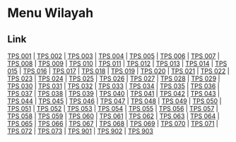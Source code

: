 # Menu Wilayah

## Link

[TPS 001](https://github.com/gigit-pemilu/pemilu-2024-64-kalimantan-timur/tree/main/pileg-dpr/hitung-suara/sub/64-kalimantan-timur/sub/72-kota-samarinda/sub/05-samarinda-utara/sub/1010-sempaja-utara/sub/001-tps)
 | 
[TPS 002](https://github.com/gigit-pemilu/pemilu-2024-64-kalimantan-timur/tree/main/pileg-dpr/hitung-suara/sub/64-kalimantan-timur/sub/72-kota-samarinda/sub/05-samarinda-utara/sub/1010-sempaja-utara/sub/002-tps)
 | 
[TPS 003](https://github.com/gigit-pemilu/pemilu-2024-64-kalimantan-timur/tree/main/pileg-dpr/hitung-suara/sub/64-kalimantan-timur/sub/72-kota-samarinda/sub/05-samarinda-utara/sub/1010-sempaja-utara/sub/003-tps)
 | 
[TPS 004](https://github.com/gigit-pemilu/pemilu-2024-64-kalimantan-timur/tree/main/pileg-dpr/hitung-suara/sub/64-kalimantan-timur/sub/72-kota-samarinda/sub/05-samarinda-utara/sub/1010-sempaja-utara/sub/004-tps)
 | 
[TPS 005](https://github.com/gigit-pemilu/pemilu-2024-64-kalimantan-timur/tree/main/pileg-dpr/hitung-suara/sub/64-kalimantan-timur/sub/72-kota-samarinda/sub/05-samarinda-utara/sub/1010-sempaja-utara/sub/005-tps)
 | 
[TPS 006](https://github.com/gigit-pemilu/pemilu-2024-64-kalimantan-timur/tree/main/pileg-dpr/hitung-suara/sub/64-kalimantan-timur/sub/72-kota-samarinda/sub/05-samarinda-utara/sub/1010-sempaja-utara/sub/006-tps)
 | 
[TPS 007](https://github.com/gigit-pemilu/pemilu-2024-64-kalimantan-timur/tree/main/pileg-dpr/hitung-suara/sub/64-kalimantan-timur/sub/72-kota-samarinda/sub/05-samarinda-utara/sub/1010-sempaja-utara/sub/007-tps)
 | 
[TPS 008](https://github.com/gigit-pemilu/pemilu-2024-64-kalimantan-timur/tree/main/pileg-dpr/hitung-suara/sub/64-kalimantan-timur/sub/72-kota-samarinda/sub/05-samarinda-utara/sub/1010-sempaja-utara/sub/008-tps)
 | 
[TPS 009](https://github.com/gigit-pemilu/pemilu-2024-64-kalimantan-timur/tree/main/pileg-dpr/hitung-suara/sub/64-kalimantan-timur/sub/72-kota-samarinda/sub/05-samarinda-utara/sub/1010-sempaja-utara/sub/009-tps)
 | 
[TPS 010](https://github.com/gigit-pemilu/pemilu-2024-64-kalimantan-timur/tree/main/pileg-dpr/hitung-suara/sub/64-kalimantan-timur/sub/72-kota-samarinda/sub/05-samarinda-utara/sub/1010-sempaja-utara/sub/010-tps)
 | 
[TPS 011](https://github.com/gigit-pemilu/pemilu-2024-64-kalimantan-timur/tree/main/pileg-dpr/hitung-suara/sub/64-kalimantan-timur/sub/72-kota-samarinda/sub/05-samarinda-utara/sub/1010-sempaja-utara/sub/011-tps)
 | 
[TPS 012](https://github.com/gigit-pemilu/pemilu-2024-64-kalimantan-timur/tree/main/pileg-dpr/hitung-suara/sub/64-kalimantan-timur/sub/72-kota-samarinda/sub/05-samarinda-utara/sub/1010-sempaja-utara/sub/012-tps)
 | 
[TPS 013](https://github.com/gigit-pemilu/pemilu-2024-64-kalimantan-timur/tree/main/pileg-dpr/hitung-suara/sub/64-kalimantan-timur/sub/72-kota-samarinda/sub/05-samarinda-utara/sub/1010-sempaja-utara/sub/013-tps)
 | 
[TPS 014](https://github.com/gigit-pemilu/pemilu-2024-64-kalimantan-timur/tree/main/pileg-dpr/hitung-suara/sub/64-kalimantan-timur/sub/72-kota-samarinda/sub/05-samarinda-utara/sub/1010-sempaja-utara/sub/014-tps)
 | 
[TPS 015](https://github.com/gigit-pemilu/pemilu-2024-64-kalimantan-timur/tree/main/pileg-dpr/hitung-suara/sub/64-kalimantan-timur/sub/72-kota-samarinda/sub/05-samarinda-utara/sub/1010-sempaja-utara/sub/015-tps)
 | 
[TPS 016](https://github.com/gigit-pemilu/pemilu-2024-64-kalimantan-timur/tree/main/pileg-dpr/hitung-suara/sub/64-kalimantan-timur/sub/72-kota-samarinda/sub/05-samarinda-utara/sub/1010-sempaja-utara/sub/016-tps)
 | 
[TPS 017](https://github.com/gigit-pemilu/pemilu-2024-64-kalimantan-timur/tree/main/pileg-dpr/hitung-suara/sub/64-kalimantan-timur/sub/72-kota-samarinda/sub/05-samarinda-utara/sub/1010-sempaja-utara/sub/017-tps)
 | 
[TPS 018](https://github.com/gigit-pemilu/pemilu-2024-64-kalimantan-timur/tree/main/pileg-dpr/hitung-suara/sub/64-kalimantan-timur/sub/72-kota-samarinda/sub/05-samarinda-utara/sub/1010-sempaja-utara/sub/018-tps)
 | 
[TPS 019](https://github.com/gigit-pemilu/pemilu-2024-64-kalimantan-timur/tree/main/pileg-dpr/hitung-suara/sub/64-kalimantan-timur/sub/72-kota-samarinda/sub/05-samarinda-utara/sub/1010-sempaja-utara/sub/019-tps)
 | 
[TPS 020](https://github.com/gigit-pemilu/pemilu-2024-64-kalimantan-timur/tree/main/pileg-dpr/hitung-suara/sub/64-kalimantan-timur/sub/72-kota-samarinda/sub/05-samarinda-utara/sub/1010-sempaja-utara/sub/020-tps)
 | 
[TPS 021](https://github.com/gigit-pemilu/pemilu-2024-64-kalimantan-timur/tree/main/pileg-dpr/hitung-suara/sub/64-kalimantan-timur/sub/72-kota-samarinda/sub/05-samarinda-utara/sub/1010-sempaja-utara/sub/021-tps)
 | 
[TPS 022](https://github.com/gigit-pemilu/pemilu-2024-64-kalimantan-timur/tree/main/pileg-dpr/hitung-suara/sub/64-kalimantan-timur/sub/72-kota-samarinda/sub/05-samarinda-utara/sub/1010-sempaja-utara/sub/022-tps)
 | 
[TPS 023](https://github.com/gigit-pemilu/pemilu-2024-64-kalimantan-timur/tree/main/pileg-dpr/hitung-suara/sub/64-kalimantan-timur/sub/72-kota-samarinda/sub/05-samarinda-utara/sub/1010-sempaja-utara/sub/023-tps)
 | 
[TPS 024](https://github.com/gigit-pemilu/pemilu-2024-64-kalimantan-timur/tree/main/pileg-dpr/hitung-suara/sub/64-kalimantan-timur/sub/72-kota-samarinda/sub/05-samarinda-utara/sub/1010-sempaja-utara/sub/024-tps)
 | 
[TPS 025](https://github.com/gigit-pemilu/pemilu-2024-64-kalimantan-timur/tree/main/pileg-dpr/hitung-suara/sub/64-kalimantan-timur/sub/72-kota-samarinda/sub/05-samarinda-utara/sub/1010-sempaja-utara/sub/025-tps)
 | 
[TPS 026](https://github.com/gigit-pemilu/pemilu-2024-64-kalimantan-timur/tree/main/pileg-dpr/hitung-suara/sub/64-kalimantan-timur/sub/72-kota-samarinda/sub/05-samarinda-utara/sub/1010-sempaja-utara/sub/026-tps)
 | 
[TPS 027](https://github.com/gigit-pemilu/pemilu-2024-64-kalimantan-timur/tree/main/pileg-dpr/hitung-suara/sub/64-kalimantan-timur/sub/72-kota-samarinda/sub/05-samarinda-utara/sub/1010-sempaja-utara/sub/027-tps)
 | 
[TPS 028](https://github.com/gigit-pemilu/pemilu-2024-64-kalimantan-timur/tree/main/pileg-dpr/hitung-suara/sub/64-kalimantan-timur/sub/72-kota-samarinda/sub/05-samarinda-utara/sub/1010-sempaja-utara/sub/028-tps)
 | 
[TPS 029](https://github.com/gigit-pemilu/pemilu-2024-64-kalimantan-timur/tree/main/pileg-dpr/hitung-suara/sub/64-kalimantan-timur/sub/72-kota-samarinda/sub/05-samarinda-utara/sub/1010-sempaja-utara/sub/029-tps)
 | 
[TPS 030](https://github.com/gigit-pemilu/pemilu-2024-64-kalimantan-timur/tree/main/pileg-dpr/hitung-suara/sub/64-kalimantan-timur/sub/72-kota-samarinda/sub/05-samarinda-utara/sub/1010-sempaja-utara/sub/030-tps)
 | 
[TPS 031](https://github.com/gigit-pemilu/pemilu-2024-64-kalimantan-timur/tree/main/pileg-dpr/hitung-suara/sub/64-kalimantan-timur/sub/72-kota-samarinda/sub/05-samarinda-utara/sub/1010-sempaja-utara/sub/031-tps)
 | 
[TPS 032](https://github.com/gigit-pemilu/pemilu-2024-64-kalimantan-timur/tree/main/pileg-dpr/hitung-suara/sub/64-kalimantan-timur/sub/72-kota-samarinda/sub/05-samarinda-utara/sub/1010-sempaja-utara/sub/032-tps)
 | 
[TPS 033](https://github.com/gigit-pemilu/pemilu-2024-64-kalimantan-timur/tree/main/pileg-dpr/hitung-suara/sub/64-kalimantan-timur/sub/72-kota-samarinda/sub/05-samarinda-utara/sub/1010-sempaja-utara/sub/033-tps)
 | 
[TPS 034](https://github.com/gigit-pemilu/pemilu-2024-64-kalimantan-timur/tree/main/pileg-dpr/hitung-suara/sub/64-kalimantan-timur/sub/72-kota-samarinda/sub/05-samarinda-utara/sub/1010-sempaja-utara/sub/034-tps)
 | 
[TPS 035](https://github.com/gigit-pemilu/pemilu-2024-64-kalimantan-timur/tree/main/pileg-dpr/hitung-suara/sub/64-kalimantan-timur/sub/72-kota-samarinda/sub/05-samarinda-utara/sub/1010-sempaja-utara/sub/035-tps)
 | 
[TPS 036](https://github.com/gigit-pemilu/pemilu-2024-64-kalimantan-timur/tree/main/pileg-dpr/hitung-suara/sub/64-kalimantan-timur/sub/72-kota-samarinda/sub/05-samarinda-utara/sub/1010-sempaja-utara/sub/036-tps)
 | 
[TPS 037](https://github.com/gigit-pemilu/pemilu-2024-64-kalimantan-timur/tree/main/pileg-dpr/hitung-suara/sub/64-kalimantan-timur/sub/72-kota-samarinda/sub/05-samarinda-utara/sub/1010-sempaja-utara/sub/037-tps)
 | 
[TPS 038](https://github.com/gigit-pemilu/pemilu-2024-64-kalimantan-timur/tree/main/pileg-dpr/hitung-suara/sub/64-kalimantan-timur/sub/72-kota-samarinda/sub/05-samarinda-utara/sub/1010-sempaja-utara/sub/038-tps)
 | 
[TPS 039](https://github.com/gigit-pemilu/pemilu-2024-64-kalimantan-timur/tree/main/pileg-dpr/hitung-suara/sub/64-kalimantan-timur/sub/72-kota-samarinda/sub/05-samarinda-utara/sub/1010-sempaja-utara/sub/039-tps)
 | 
[TPS 040](https://github.com/gigit-pemilu/pemilu-2024-64-kalimantan-timur/tree/main/pileg-dpr/hitung-suara/sub/64-kalimantan-timur/sub/72-kota-samarinda/sub/05-samarinda-utara/sub/1010-sempaja-utara/sub/040-tps)
 | 
[TPS 041](https://github.com/gigit-pemilu/pemilu-2024-64-kalimantan-timur/tree/main/pileg-dpr/hitung-suara/sub/64-kalimantan-timur/sub/72-kota-samarinda/sub/05-samarinda-utara/sub/1010-sempaja-utara/sub/041-tps)
 | 
[TPS 042](https://github.com/gigit-pemilu/pemilu-2024-64-kalimantan-timur/tree/main/pileg-dpr/hitung-suara/sub/64-kalimantan-timur/sub/72-kota-samarinda/sub/05-samarinda-utara/sub/1010-sempaja-utara/sub/042-tps)
 | 
[TPS 043](https://github.com/gigit-pemilu/pemilu-2024-64-kalimantan-timur/tree/main/pileg-dpr/hitung-suara/sub/64-kalimantan-timur/sub/72-kota-samarinda/sub/05-samarinda-utara/sub/1010-sempaja-utara/sub/043-tps)
 | 
[TPS 044](https://github.com/gigit-pemilu/pemilu-2024-64-kalimantan-timur/tree/main/pileg-dpr/hitung-suara/sub/64-kalimantan-timur/sub/72-kota-samarinda/sub/05-samarinda-utara/sub/1010-sempaja-utara/sub/044-tps)
 | 
[TPS 045](https://github.com/gigit-pemilu/pemilu-2024-64-kalimantan-timur/tree/main/pileg-dpr/hitung-suara/sub/64-kalimantan-timur/sub/72-kota-samarinda/sub/05-samarinda-utara/sub/1010-sempaja-utara/sub/045-tps)
 | 
[TPS 046](https://github.com/gigit-pemilu/pemilu-2024-64-kalimantan-timur/tree/main/pileg-dpr/hitung-suara/sub/64-kalimantan-timur/sub/72-kota-samarinda/sub/05-samarinda-utara/sub/1010-sempaja-utara/sub/046-tps)
 | 
[TPS 047](https://github.com/gigit-pemilu/pemilu-2024-64-kalimantan-timur/tree/main/pileg-dpr/hitung-suara/sub/64-kalimantan-timur/sub/72-kota-samarinda/sub/05-samarinda-utara/sub/1010-sempaja-utara/sub/047-tps)
 | 
[TPS 048](https://github.com/gigit-pemilu/pemilu-2024-64-kalimantan-timur/tree/main/pileg-dpr/hitung-suara/sub/64-kalimantan-timur/sub/72-kota-samarinda/sub/05-samarinda-utara/sub/1010-sempaja-utara/sub/048-tps)
 | 
[TPS 049](https://github.com/gigit-pemilu/pemilu-2024-64-kalimantan-timur/tree/main/pileg-dpr/hitung-suara/sub/64-kalimantan-timur/sub/72-kota-samarinda/sub/05-samarinda-utara/sub/1010-sempaja-utara/sub/049-tps)
 | 
[TPS 050](https://github.com/gigit-pemilu/pemilu-2024-64-kalimantan-timur/tree/main/pileg-dpr/hitung-suara/sub/64-kalimantan-timur/sub/72-kota-samarinda/sub/05-samarinda-utara/sub/1010-sempaja-utara/sub/050-tps)
 | 
[TPS 051](https://github.com/gigit-pemilu/pemilu-2024-64-kalimantan-timur/tree/main/pileg-dpr/hitung-suara/sub/64-kalimantan-timur/sub/72-kota-samarinda/sub/05-samarinda-utara/sub/1010-sempaja-utara/sub/051-tps)
 | 
[TPS 052](https://github.com/gigit-pemilu/pemilu-2024-64-kalimantan-timur/tree/main/pileg-dpr/hitung-suara/sub/64-kalimantan-timur/sub/72-kota-samarinda/sub/05-samarinda-utara/sub/1010-sempaja-utara/sub/052-tps)
 | 
[TPS 053](https://github.com/gigit-pemilu/pemilu-2024-64-kalimantan-timur/tree/main/pileg-dpr/hitung-suara/sub/64-kalimantan-timur/sub/72-kota-samarinda/sub/05-samarinda-utara/sub/1010-sempaja-utara/sub/053-tps)
 | 
[TPS 054](https://github.com/gigit-pemilu/pemilu-2024-64-kalimantan-timur/tree/main/pileg-dpr/hitung-suara/sub/64-kalimantan-timur/sub/72-kota-samarinda/sub/05-samarinda-utara/sub/1010-sempaja-utara/sub/054-tps)
 | 
[TPS 055](https://github.com/gigit-pemilu/pemilu-2024-64-kalimantan-timur/tree/main/pileg-dpr/hitung-suara/sub/64-kalimantan-timur/sub/72-kota-samarinda/sub/05-samarinda-utara/sub/1010-sempaja-utara/sub/055-tps)
 | 
[TPS 056](https://github.com/gigit-pemilu/pemilu-2024-64-kalimantan-timur/tree/main/pileg-dpr/hitung-suara/sub/64-kalimantan-timur/sub/72-kota-samarinda/sub/05-samarinda-utara/sub/1010-sempaja-utara/sub/056-tps)
 | 
[TPS 057](https://github.com/gigit-pemilu/pemilu-2024-64-kalimantan-timur/tree/main/pileg-dpr/hitung-suara/sub/64-kalimantan-timur/sub/72-kota-samarinda/sub/05-samarinda-utara/sub/1010-sempaja-utara/sub/057-tps)
 | 
[TPS 058](https://github.com/gigit-pemilu/pemilu-2024-64-kalimantan-timur/tree/main/pileg-dpr/hitung-suara/sub/64-kalimantan-timur/sub/72-kota-samarinda/sub/05-samarinda-utara/sub/1010-sempaja-utara/sub/058-tps)
 | 
[TPS 059](https://github.com/gigit-pemilu/pemilu-2024-64-kalimantan-timur/tree/main/pileg-dpr/hitung-suara/sub/64-kalimantan-timur/sub/72-kota-samarinda/sub/05-samarinda-utara/sub/1010-sempaja-utara/sub/059-tps)
 | 
[TPS 060](https://github.com/gigit-pemilu/pemilu-2024-64-kalimantan-timur/tree/main/pileg-dpr/hitung-suara/sub/64-kalimantan-timur/sub/72-kota-samarinda/sub/05-samarinda-utara/sub/1010-sempaja-utara/sub/060-tps)
 | 
[TPS 061](https://github.com/gigit-pemilu/pemilu-2024-64-kalimantan-timur/tree/main/pileg-dpr/hitung-suara/sub/64-kalimantan-timur/sub/72-kota-samarinda/sub/05-samarinda-utara/sub/1010-sempaja-utara/sub/061-tps)
 | 
[TPS 062](https://github.com/gigit-pemilu/pemilu-2024-64-kalimantan-timur/tree/main/pileg-dpr/hitung-suara/sub/64-kalimantan-timur/sub/72-kota-samarinda/sub/05-samarinda-utara/sub/1010-sempaja-utara/sub/062-tps)
 | 
[TPS 063](https://github.com/gigit-pemilu/pemilu-2024-64-kalimantan-timur/tree/main/pileg-dpr/hitung-suara/sub/64-kalimantan-timur/sub/72-kota-samarinda/sub/05-samarinda-utara/sub/1010-sempaja-utara/sub/063-tps)
 | 
[TPS 064](https://github.com/gigit-pemilu/pemilu-2024-64-kalimantan-timur/tree/main/pileg-dpr/hitung-suara/sub/64-kalimantan-timur/sub/72-kota-samarinda/sub/05-samarinda-utara/sub/1010-sempaja-utara/sub/064-tps)
 | 
[TPS 065](https://github.com/gigit-pemilu/pemilu-2024-64-kalimantan-timur/tree/main/pileg-dpr/hitung-suara/sub/64-kalimantan-timur/sub/72-kota-samarinda/sub/05-samarinda-utara/sub/1010-sempaja-utara/sub/065-tps)
 | 
[TPS 066](https://github.com/gigit-pemilu/pemilu-2024-64-kalimantan-timur/tree/main/pileg-dpr/hitung-suara/sub/64-kalimantan-timur/sub/72-kota-samarinda/sub/05-samarinda-utara/sub/1010-sempaja-utara/sub/066-tps)
 | 
[TPS 067](https://github.com/gigit-pemilu/pemilu-2024-64-kalimantan-timur/tree/main/pileg-dpr/hitung-suara/sub/64-kalimantan-timur/sub/72-kota-samarinda/sub/05-samarinda-utara/sub/1010-sempaja-utara/sub/067-tps)
 | 
[TPS 068](https://github.com/gigit-pemilu/pemilu-2024-64-kalimantan-timur/tree/main/pileg-dpr/hitung-suara/sub/64-kalimantan-timur/sub/72-kota-samarinda/sub/05-samarinda-utara/sub/1010-sempaja-utara/sub/068-tps)
 | 
[TPS 069](https://github.com/gigit-pemilu/pemilu-2024-64-kalimantan-timur/tree/main/pileg-dpr/hitung-suara/sub/64-kalimantan-timur/sub/72-kota-samarinda/sub/05-samarinda-utara/sub/1010-sempaja-utara/sub/069-tps)
 | 
[TPS 070](https://github.com/gigit-pemilu/pemilu-2024-64-kalimantan-timur/tree/main/pileg-dpr/hitung-suara/sub/64-kalimantan-timur/sub/72-kota-samarinda/sub/05-samarinda-utara/sub/1010-sempaja-utara/sub/070-tps)
 | 
[TPS 071](https://github.com/gigit-pemilu/pemilu-2024-64-kalimantan-timur/tree/main/pileg-dpr/hitung-suara/sub/64-kalimantan-timur/sub/72-kota-samarinda/sub/05-samarinda-utara/sub/1010-sempaja-utara/sub/071-tps)
 | 
[TPS 072](https://github.com/gigit-pemilu/pemilu-2024-64-kalimantan-timur/tree/main/pileg-dpr/hitung-suara/sub/64-kalimantan-timur/sub/72-kota-samarinda/sub/05-samarinda-utara/sub/1010-sempaja-utara/sub/072-tps)
 | 
[TPS 073](https://github.com/gigit-pemilu/pemilu-2024-64-kalimantan-timur/tree/main/pileg-dpr/hitung-suara/sub/64-kalimantan-timur/sub/72-kota-samarinda/sub/05-samarinda-utara/sub/1010-sempaja-utara/sub/073-tps)
 | 
[TPS 901](https://github.com/gigit-pemilu/pemilu-2024-64-kalimantan-timur/tree/main/pileg-dpr/hitung-suara/sub/64-kalimantan-timur/sub/72-kota-samarinda/sub/05-samarinda-utara/sub/1010-sempaja-utara/sub/901-tps)
 | 
[TPS 902](https://github.com/gigit-pemilu/pemilu-2024-64-kalimantan-timur/tree/main/pileg-dpr/hitung-suara/sub/64-kalimantan-timur/sub/72-kota-samarinda/sub/05-samarinda-utara/sub/1010-sempaja-utara/sub/902-tps)
 | 
[TPS 903](https://github.com/gigit-pemilu/pemilu-2024-64-kalimantan-timur/tree/main/pileg-dpr/hitung-suara/sub/64-kalimantan-timur/sub/72-kota-samarinda/sub/05-samarinda-utara/sub/1010-sempaja-utara/sub/903-tps)

